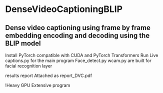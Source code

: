 # DenseVideoCaptioningBLIP
## Dense video captioning using frame by frame embedding encoding and decoding using the BLIP model

Install PyTorch compatible with CUDA and PyTorch Transformers
Run Live captions.py for the main program
Face_detect.py
wcam.py are built for facial recognition layer

results report Attached as report_DVC.pdf


!Heavy GPU Extensive program
